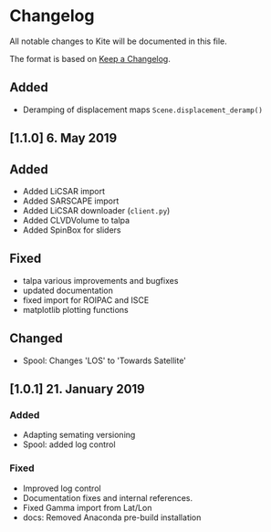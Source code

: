 # Changelog

All notable changes to Kite will be documented in this file.

The format is based on [Keep a Changelog](https://keepachangelog.com/en/1.0.0/).

## Added
- Deramping of displacement maps `Scene.displacement_deramp()`

## [1.1.0] 6. May 2019

## Added
- Added LiCSAR import
- Added SARSCAPE import
- Added LiCSAR downloader (`client.py`)
- Added CLVDVolume to talpa
- Added SpinBox for sliders

## Fixed
- talpa various improvements and bugfixes
- updated documentation
- fixed import for ROIPAC and ISCE
- matplotlib plotting functions

## Changed
- Spool: Changes 'LOS' to 'Towards Satellite'

## [1.0.1] 21. January 2019

### Added
- Adapting semating versioning
- Spool: added log control

### Fixed
- Improved log control
- Documentation fixes and internal references.
- Fixed Gamma import from Lat/Lon
- docs: Removed Anaconda pre-build installation
